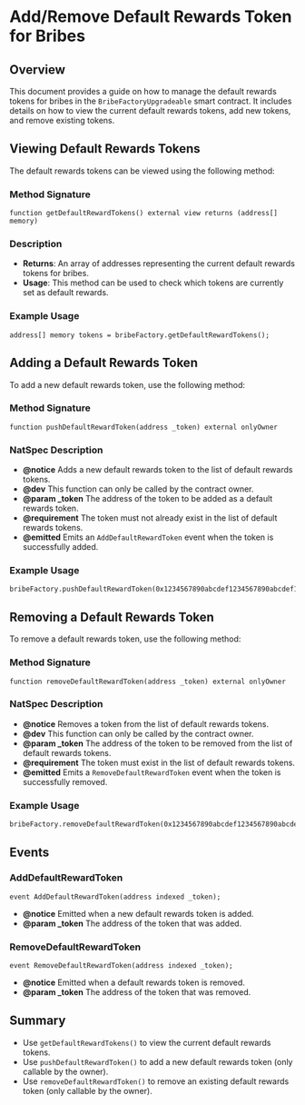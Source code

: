 # Add/Remove Default Rewards Token for Bribes

## Overview
This document provides a guide on how to manage the default rewards tokens for bribes in the `BribeFactoryUpgradeable` smart contract. It includes details on how to view the current default rewards tokens, add new tokens, and remove existing tokens.

## Viewing Default Rewards Tokens
The default rewards tokens can be viewed using the following method:

### Method Signature
```solidity
function getDefaultRewardTokens() external view returns (address[] memory)
```

### Description
- **Returns**: An array of addresses representing the current default rewards tokens for bribes.
- **Usage**: This method can be used to check which tokens are currently set as default rewards.

### Example Usage
```solidity
address[] memory tokens = bribeFactory.getDefaultRewardTokens();
```

## Adding a Default Rewards Token
To add a new default rewards token, use the following method:

### Method Signature
```solidity
function pushDefaultRewardToken(address _token) external onlyOwner
```

### NatSpec Description
- **@notice** Adds a new default rewards token to the list of default rewards tokens.
- **@dev** This function can only be called by the contract owner.
- **@param _token** The address of the token to be added as a default rewards token.
- **@requirement** The token must not already exist in the list of default rewards tokens.
- **@emitted** Emits an `AddDefaultRewardToken` event when the token is successfully added.

### Example Usage
```solidity
bribeFactory.pushDefaultRewardToken(0x1234567890abcdef1234567890abcdef12345678);
```

## Removing a Default Rewards Token
To remove a default rewards token, use the following method:

### Method Signature
```solidity
function removeDefaultRewardToken(address _token) external onlyOwner
```

### NatSpec Description
- **@notice** Removes a token from the list of default rewards tokens.
- **@dev** This function can only be called by the contract owner.
- **@param _token** The address of the token to be removed from the list of default rewards tokens.
- **@requirement** The token must exist in the list of default rewards tokens.
- **@emitted** Emits a `RemoveDefaultRewardToken` event when the token is successfully removed.

### Example Usage
```solidity
bribeFactory.removeDefaultRewardToken(0x1234567890abcdef1234567890abcdef12345678);
```

## Events

### AddDefaultRewardToken
```solidity
event AddDefaultRewardToken(address indexed _token);
```
- **@notice** Emitted when a new default rewards token is added.
- **@param _token** The address of the token that was added.

### RemoveDefaultRewardToken
```solidity
event RemoveDefaultRewardToken(address indexed _token);
```
- **@notice** Emitted when a default rewards token is removed.
- **@param _token** The address of the token that was removed.

## Summary
- Use `getDefaultRewardTokens()` to view the current default rewards tokens.
- Use `pushDefaultRewardToken()` to add a new default rewards token (only callable by the owner).
- Use `removeDefaultRewardToken()` to remove an existing default rewards token (only callable by the owner).

